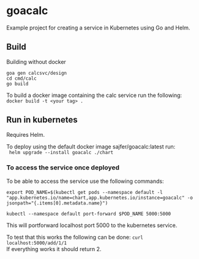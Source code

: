 # goacalc
Example project for creating a service in Kubernetes using Go and Helm.

## Build
Building without docker
``` 
goa gen calcsvc/design
cd cmd/calc
go build
 ```

To build a docker image containing the calc service run the following:\
```docker build -t <your tag> .```

## Run in kubernetes

Requires Helm.

To deploy using the default docker image sajfer/goacalc:latest run: \
``` helm upgrade --install goacalc ./chart```

### To access the service once deployed
To be able to access the service use the following commands:
```
export POD_NAME=$(kubectl get pods --namespace default -l "app.kubernetes.io/name=chart,app.kubernetes.io/instance=goacalc" -o jsonpath="{.items[0].metadata.name}")

kubectl --namespace default port-forward $POD_NAME 5000:5000
```
This will portforward localhost port 5000 to the kubernetes service.

To test that this works the following can be done: ``` curl localhost:5000/add/1/1 ``` \
If everything works it should return 2.
